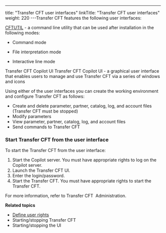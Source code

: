 ---
title: "Transfer CFT user interfaces"
linkTitle: "Transfer CFT user interfaces"
weight: 220
---Transfer CFT features the following user interfaces:

[CFTUTIL](../../../../../c_intro_userinterfaces/about_cftutil) - a command
line utility that can be used after installation in the following modes:

* Command mode

<!-- -->

* File interpretation
    mode

<!-- -->

* Interactive
    line mode

Transfer CFT Copilot UI
Transfer CFT Copilot UI - a graphical user interface that enables users to manage
and use Transfer CFT via a series of windows and
icons

<span id="CFTUTIL_presentation"></span>Using either of the user interfaces you can
create the working environment and configure Transfer CFT as follows:

* Create and delete
    parameter, partner, catalog, log, and account files (Transfer CFT must be stopped)
* Modify parameters
* View parameter,
    partner, catalog, log, and account files
* Send commands to Transfer CFT

### Start Transfer CFT from the user interface

To start the Transfer CFT from the user interface:

1. Start the Copilot server. You must have appropriate rights to log on the Copilot server.
1. Launch the Transfer CFT UI.
1. Enter the login/password.
1. Start the Transfer CFT. You must have appropriate rights to start the Transfer CFT.  

For more information, refer to Transfer CFT  Administration.

****Related topics****

* [Define user rights](../user_rights_and_interface_win)
* Starting/stopping
    Transfer CFT
* Starting/stopping the UI
